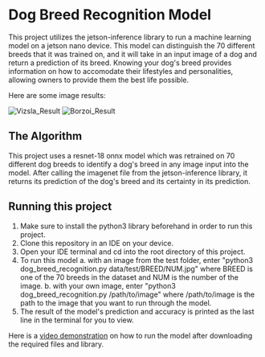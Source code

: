 # Dog Breed Recognition Model

This project utilizes the jetson-inference library to run a machine learning model on a jetson nano device. This model can distinguish the 70 different breeds that it was trained on, and it
will take in an input image of a dog and return a prediction of its breed. Knowing your dog's breed provides information on how to accomodate their lifestyles and personalities, allowing 
owners to provide them the best life possible.

Here are some image results:

![Vizsla_Result](https://github.com/user-attachments/assets/90fbd7d7-78e8-4491-b0b7-62d8f275cdfe)
![Borzoi_Result](https://github.com/user-attachments/assets/6ccb2527-4482-44a4-bbb3-32c177f30180)

## The Algorithm

This project uses a resnet-18 onnx model which was retrained on 70 different dog breeds to identify a dog's breed in any image input into the model. After calling the imagenet file from
the jetson-inference library, it returns its prediction of the dog's breed and its certainty in its prediction.

## Running this project

1. Make sure to install the python3 library beforehand in order to run this project.
2. Clone this repository in an IDE on your device.
3. Open your IDE terminal and cd into the root directory of this project.
4. To run this model 
  a. with an image from the test folder, enter "python3 dog_breed_recognition.py data/test/BREED/NUM.jpg" where BREED is one of the 70 breeds in the dataset and NUM is the number of the image.
  b. with your own image, enter "python3 dog_breed_recognition.py /path/to/image" where /path/to/image is the path to the image that you want to run through the model.
5. The result of the model's prediction and accuracy is printed as the last line in the terminal for you to view.

Here is a [video demonstration](https://youtu.be/p0pZBpEXp8w) on how to run the model after downloading the required files and library.
